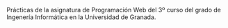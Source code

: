 Prácticas de la asignatura de Programación Web del 3º curso del grado de Ingenería Informática en la Universidad de Granada.
